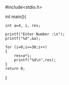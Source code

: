 #include<stdio.h>

int main(){
    
    int a=4, i, res;
    
    printf("Enter Number :\n");
    printf("%d",&a);
    
    for (i=0;i<=30;i++) 
    {
        res=a*i;
        printf("%d\n",res);
    }
    return 0;
}
